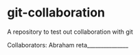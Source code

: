# git-collaboration
A repository to test out collaboration with git

Collaborators: Abraham reta_______________
